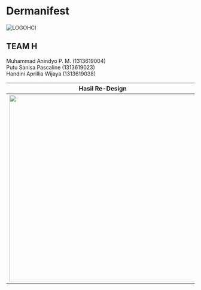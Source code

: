 # Dermanifest 
![LOGOHCI](https://user-images.githubusercontent.com/58965231/99179510-329e4700-2751-11eb-8792-3ce10532a24e.jpeg)
## TEAM H
Muhammad Anindyo P. M. (1313619004) <br>
Putu Sanisa Pascaline (1313619023) <br>
Handini Aprillia Wijaya (1313619038) <br>

**Hasil Re-Design** | **Hasil Re-Design**
------------------- | ---------------------------------
<img height=500 src="./DERMANIFEST/assets/Report_Ecommerce.jpeg">|<img height=500 src="./Design_Solution/design_2_final/03-OB-JK.jpg">
